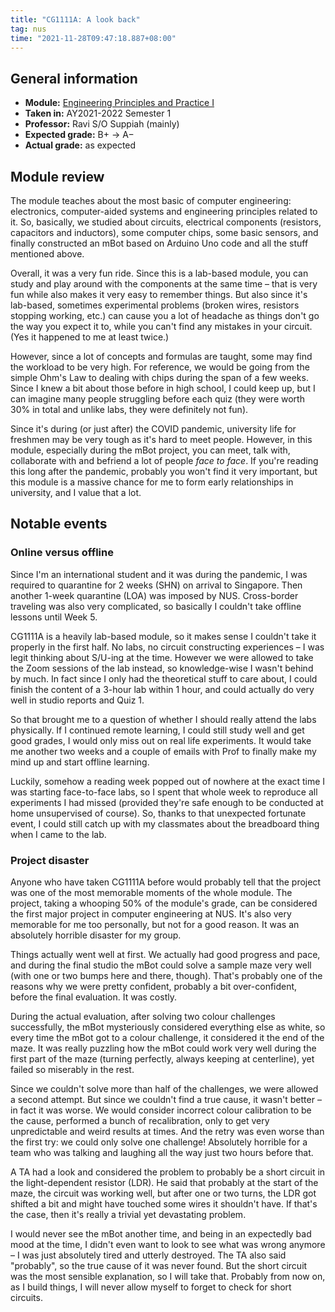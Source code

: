 ```yaml
---
title: "CG1111A: A look back"
tag: nus
time: "2021-11-28T09:47:18.887+08:00"
---
```


## General information

* **Module:** [Engineering Principles and Practice I](https://nusmods.com/modules/CG1111A)
* **Taken in:** AY2021-2022 Semester 1
* **Professor:** Ravi S/O Suppiah (mainly)
* **Expected grade:** B+ &rarr; A&minus;
* **Actual grade:** as expected

## Module review

The module teaches about the most basic of computer engineering: electronics,
computer-aided systems and engineering principles related to it. So, basically,
we studied about circuits, electrical components (resistors, capacitors and
inductors), some computer chips, some basic sensors, and finally constructed an
mBot based on Arduino Uno code and all the stuff mentioned above.

Overall, it was a very fun ride. Since this is a lab-based module, you can study
and play around with the components at the same time &ndash; that is very fun
while also makes it very easy to remember things. But also since it's lab-based,
sometimes experimental problems (broken wires, resistors stopping working, etc.)
can cause you a lot of headache as things don't go the way you expect it to,
while you can't find any mistakes in your circuit. (Yes it happened to me at
least twice.)

However, since a lot of concepts and formulas are taught, some may find the
workload to be very high. For reference, we would be going from the simple
Ohm's Law to dealing with chips during the span of a few weeks. Since I knew a
bit about those before in high school, I could keep up, but I can imagine many
people struggling before each quiz (they were worth 30% in total and unlike
labs, they were definitely not fun).

Since it's during (or just after) the COVID pandemic, university life for
freshmen may be very tough as it's hard to meet people. However, in this module,
especially during the mBot project, you can meet, talk with, collaborate with
and befriend a lot of people *face to face*. If you're reading this long after
the pandemic, probably you won't find it very important, but this module is a
massive chance for me to form early relationships in university, and I value
that a lot.

## Notable events

### Online versus offline

Since I'm an international student and it was during the pandemic, I was
required to quarantine for 2 weeks (SHN) on arrival to Singapore. Then another
1-week quarantine (LOA) was imposed by NUS. Cross-border traveling was also
very complicated, so basically I couldn't take offline lessons until Week 5.

CG1111A is a heavily lab-based module, so it makes sense I couldn't take it
properly in the first half. No labs, no circuit constructing experiences &ndash;
I was legit thinking about S/U-ing at the time. However we were allowed to take
the Zoom sessions of the lab instead, so knowledge-wise I wasn't behind by much.
In fact since I only had the theoretical stuff to care about, I could finish
the content of a 3-hour lab within 1 hour, and could actually do very well in
studio reports and Quiz 1.

So that brought me to a question of whether I should really attend the labs
physically. If I continued remote learning, I could still study well and get
good grades, I would only miss out on real life experiments. It would take me
another two weeks and a couple of emails with Prof to finally make my mind up
and start offline learning.

Luckily, somehow a reading week popped out of nowhere at the exact time I was
starting face-to-face labs, so I spent that whole week to reproduce all
experiments I had missed (provided they're safe enough to be conducted at home
unsupervised of course). So, thanks to that unexpected fortunate event, I could
still catch up with my classmates about the breadboard thing when I came to the
lab.

### Project disaster

Anyone who have taken CG1111A before would probably tell that the project was
one of the most memorable moments of the whole module. The project, taking a
whooping 50% of the module's grade, can be considered the first major project
in computer engineering at NUS. It's also very memorable for me too personally,
but not for a good reason. It was an absolutely horrible disaster for my group.

Things actually went well at first. We actually had good progress and pace, and
during the final studio the mBot could solve a sample maze very well (with one
or two bumps here and there, though). That's probably one of the reasons why we
were pretty confident, probably a bit over-confident, before the final
evaluation. It was costly.

During the actual evaluation, after solving two colour challenges successfully,
the mBot mysteriously considered everything else as white, so every time the
mBot got to a colour challenge, it considered it the end of the maze. It was
really puzzling how the mBot could work very well during the first part of the
maze (turning perfectly, always keeping at centerline), yet failed so miserably
in the rest.

Since we couldn't solve more than half of the challenges, we were allowed a
second attempt. But since we couldn't find a true cause, it wasn't better &ndash;
in fact it was worse. We would consider incorrect colour calibration to be the
cause, performed a bunch of recalibration, only to get very unpredictable and
weird results at times. And the retry was even worse than the first try: we
could only solve one challenge! Absolutely horrible for a team who was talking
and laughing all the way just two hours before that.

A TA had a look and considered the problem to probably be a short circuit in
the light-dependent resistor (LDR). He said that probably at the start of the
maze, the circuit was working well, but after one or two turns, the LDR got
shifted a bit and might have touched some wires it shouldn't have. If that's the
case, then it's really a trivial yet devastating problem.

I would never see the mBot another time, and being in an expectedly bad mood at
the time, I didn't even want to look to see what was wrong anymore &ndash; I was
just absolutely tired and utterly destroyed. The TA also said "probably", so
the true cause of it was never found. But the short circuit was the most
sensible explanation, so I will take that. Probably from now on, as I build
things, I will never allow myself to forget to check for short circuits.
